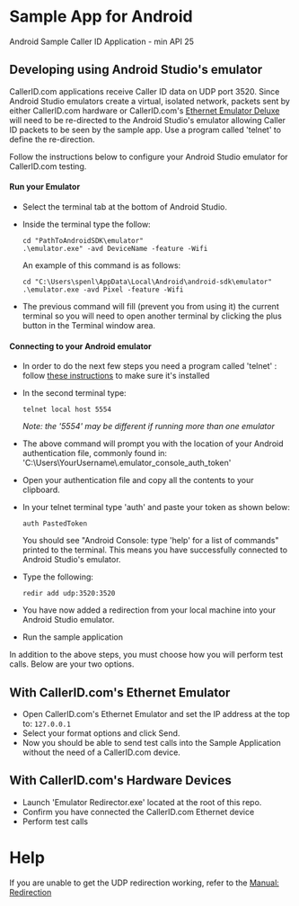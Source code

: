 # Sample App for Android
Android Sample Caller ID Application - min API 25

## Developing using Android Studio's emulator
CallerID.com applications receive Caller ID data on UDP port 3520.  Since Android Studio emulators create a virtual, isolated network, packets sent by either CallerID.com hardware or CallerID.com's [Ethernet Emulator Deluxe ](https://callerid.com/developers.php?tab=test) will need to be re-directed to the Android Studio's emulator allowing Caller ID packets to be seen by the sample app. Use a program called 'telnet' to define the re-direction. 

Follow the instructions below to configure your Android Studio emulator for CallerID.com testing.

  #### Run your Emulator
  - Select the terminal tab at the bottom of Android Studio.
  - Inside the terminal type the follow:
    
    ``` 
    cd "PathToAndroidSDK\emulator"
    .\emulator.exe" -avd DeviceName -feature -Wifi
    ```
    An example of this command is as follows:
    ```
    cd "C:\Users\spenl\AppData\Local\Android\android-sdk\emulator"
    .\emulator.exe -avd Pixel -feature -Wifi 
    ```
  - The previous command will fill (prevent you from using it) the current terminal so you will need to open another terminal by clicking the plus button in the Terminal window area.
  #### Connecting to your Android emulator
  - In order to do the next few steps you need a program called 'telnet' : follow [these instructions](https://www.technipages.com/windows-10-enable-telnet) to make sure it's installed
  - In the second terminal type:
    ```
    telnet local host 5554
    ````
    *Note: the '5554' may be different if running more than one emulator*
    
  - The above command will prompt you with the location of your Android authentication file, commonly found in: 'C:\Users\YourUsername\\.emulator_console_auth_token'
  - Open your authentication file and copy all the contents to your clipboard.
  - In your telnet terminal type 'auth' and paste your token as shown below:
    ```
    auth PastedToken
    ```
    You should see "Android Console: type 'help' for a list of commands" printed to the terminal. This means you have successfully connected to Android Studio's emulator.
  - Type the following:
    ```
    redir add udp:3520:3520
    ```
  - You have now added a redirection from your local machine into your Android Studio emulator.
  - Run the sample application

In addition to the above steps, you must choose how you will perform test calls. Below are your two options.

## With CallerID.com's Ethernet Emulator
  - Open CallerID.com's Ethernet Emulator and set the IP address at the top to: ```127.0.0.1```
  - Select your format options and click Send.
  - Now you should be able to send test calls into the Sample Application without the need of a CallerID.com device.

## With CallerID.com's Hardware Devices
  - Launch 'Emulator Redirector.exe' located at the root of this repo.
  - Confirm you have connected the CallerID.com Ethernet device
  - Perform test calls

# Help
If you are unable to get the UDP redirection working, refer to the [Manual: Redirection](https://developer.android.com/studio/run/emulator-networking#consoleredir)
